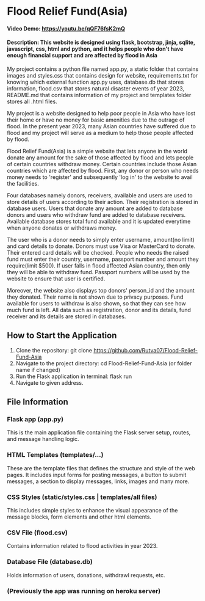 # Flood Relief Fund(Asia)
#### Video Demo:  https://youtu.be/qQF76fsK2mQ
#### Description: This website is designed using flask, bootstrap, jinja, sqlite, javascript, css, html and python, and it helps people who don't have enough financial support and are affected by flood in Asia
My project contains a python file named app.py, a static folder that contains images and styles.css that contains design for website, requirements.txt for knowing which external function app.py uses, database.db that stores information, flood.csv that stores natural disaster events of year 2023, README.md that contains information of my project and templates folder stores all .html files.

My project is a website designed to help poor people in Asia who have lost their home or have no money for basic amenities due to the outrage of flood. In the present year 2023, many Asian countries have suffered due to flood and my project will serve as a medium to help those people affected by flood.

Flood Relief Fund(Asia) is a simple website that lets anyone in the world donate any amount for the sake of those affected by flood and lets people of certain countries withdraw money. Certain countries include those Asian countries which are affected by flood. First, any donor or person who needs money needs to 'register' and subsequently 'log in' to the website to avail the facilities.

Four databases namely donors, receivers, available and users are used to store details of users according to their action. Their registration is stored in database users. Users that donate any amount are added to database donors and users who withdraw fund are added to database receivers. Available database stores total fund available and it is updated everytime when anyone donates or withdraws money.

The user who is a donor needs to simply enter username, amount(no limit) and card details to donate. Donors must use Visa or MasterCard to donate. Their entered card details will be checked. People who needs the raised fund must enter their country, username, passport number and amount they require(limit $500). If user falls in flood affected Asian country, then only they will be able to withdraw fund. Passport numbers will be used by the website to ensure that user is certified.

Moreover, the website also displays top donors' person_id and the amount they donated. Their name is not shown due to privacy purposes. Fund available for users to withdraw is also shown, so that they can see how much fund is left. All data such as registration, donor and its details, fund receiver and its details are stored in databases.

## How to Start the Application
1. Clone the repository: git clone https://github.com/Rutva07/Flood-Relief-Fund-Asia
2. Navigate to the project directory: cd Flood-Relief-Fund-Asia (or folder name if changed) 
3. Run the Flask application in terminal: flask run
4. Navigate to given address.

## File Information

### Flask app (app.py)
This is the main application file containing the Flask server setup, routes, and message handling logic.

### HTML Templates (templates/...)
These are the template files that defines the structure and style of the web pages. It includes input forms for posting messages, a button to submit messages, a section to display messages, links, images and many more.

### CSS Styles (static/styles.css | templates/all files)
This includes simple styles to enhance the visual appearance of the message blocks, form elements and other html elements.

### CSV File (flood.csv)
Contains information related to flood activities in year 2023.

### Database File (database.db)
Holds information of users, donations, withdrawl requests, etc.

### (Previously the app was running on heroku server)





